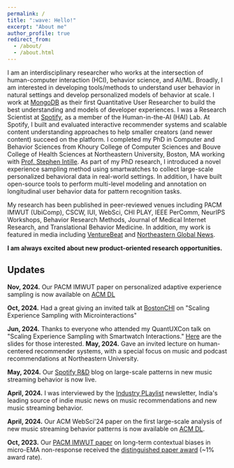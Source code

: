 ```yaml
---
permalink: /
title: ":wave: Hello!"
excerpt: "About me"
author_profile: true
redirect_from: 
  - /about/
  - /about.html
---
```


I am an interdisciplinary researcher who works at the intersection of human-computer interaction (HCI), behavior science, and AI/ML. Broadly, I am interested in developing tools/methods to understand user behavior in natural settings and develop personalized models of behavior at scale. I work at [MongoDB](https://www.mongodb.com/) as their first Quantitative User Researcher to build the best understanding and models of developer experiences. I was a Research Scientist at [Spotify](https://research.atspotify.com/), as a member of the Human-in-the-AI (HAI) Lab. At Spotify, I built and evaluated interactive recommender systems and scalable content understanding approaches to help smaller creators (and newer content) succeed on the platform. I completed my PhD in Computer and Behavior Sciences from Khoury College of Computer Sciences and Bouve College of Health Sciences at Northeastern University, Boston, MA working with [Prof. Stephen Intille](https://www.khoury.northeastern.edu/home/intille/). As part of my PhD research, I introduced a novel experience sampling method using smartwatches to collect large-scale personalized behavioral data in real-world settings. In addition, I have built open-source tools to perform multi-level modeling and annotation on longitudinal user behavior data for pattern recognition tasks.

My research has been published in peer-reviewed venues including PACM IMWUT (UbiComp), CSCW, IUI, WebSci, CHI PLAY, IEEE PerComm, NeurIPS Workshops, Behavior Research Methods, Journal of Medical Internet Research, and Translational Behavior Medicine. In addition, my work is featured in media including [VentureBeat](https://venturebeat.com/ai/how-video-games-could-be-used-to-generate-ai-training-data/) and [Northeastern Global News](https://news.northeastern.edu/2019/09/05/northeastern-university-professor-combines-computer-science-with-health-and-measurement-with-self-reporting-to-improve-accuracy-of-fitness-tracking/).

**I am always excited about new product-oriented research opportunities.**

Updates
------
**Nov, 2024.** Our PACM IMWUT paper on personalized adaptive experience sampling is now available on [ACM DL](https://dl.acm.org/doi/10.1145/3699735)


**Oct, 2024.** Had a great giving an invited talk at [BostonCHI](https://www.bostonchi.org/2024/09/scaling-experience-sampling-with-microinteractions/) on "Scaling Experience Sampling with Microinteractions"


**Jun, 2024.** Thanks to everyone who attended my QuantUXCon talk on "Scaling Experience Sampling with Smartwatch Interactions." [Here](https://docs.google.com/presentation/d/1dGA-noJDE7PvFH22RcJ91Yp91XU00haEiQW0yLgDZKo/edit?usp=sharing) are the slides for those interested.
**May, 2024.** Gave an invited lecture on human-centered recommender systems, with a special focus on music and podcast recommendations at Northeastern University.


**May, 2024.** Our [Spotify R&D](https://research.atspotify.com/2024/05/how-do-people-stream-newly-released-music/) blog on large-scale patterns in new music streaming behavior is now live.


**April, 2024.** I was interviewed by the [Industry PLaylist](https://theindustryplaylist.substack.com/p/things-im-thinking-about-d1c) newsletter, India's leading source of indie music news on music recommendations and new music streaming behavior.


**April, 2024.** Our ACM WebSci'24 paper on the first large-scale analysis of new music streaming behavior patterns is now available on [ACM DL](https://research.atspotify.com/publications/a-genre-based-analysis-of-new-music-streaming-at-scale/).


**Oct, 2023.** Our [PACM IMWUT paper](https://dl.acm.org/doi/abs/10.1145/3517259) on long-term contextual biases in micro-EMA non-response received the [distinguished paper award](https://dl.acm.org/journal/imwut/distinguished-paper-awards) (~1% award rate).

